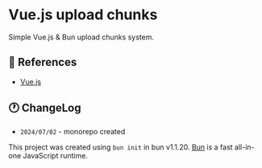 # Vue.js upload chunks

Simple Vue.js & Bun upload chunks system.

## 📰 References

- [Vue.js](https://vuejs.org)

## 🕐 ChangeLog

- `2024/07/02` - monorepo created

This project was created using `bun init` in bun v1.1.20.
[Bun](https://bun.sh) is a fast all-in-one JavaScript runtime.
